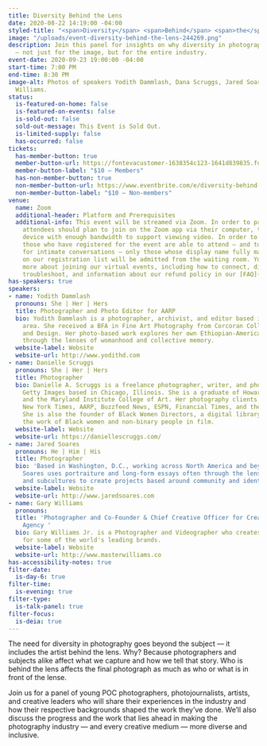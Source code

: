 ```yaml
---
title: Diversity Behind the Lens
date: 2020-08-22 14:19:00 -04:00
styled-title: "<span>Diversity</span> <span>Behind</span> <span>the</span> <span>Lens</span>"
image: "/uploads/event-diversity-behind-the-lens-244269.png"
description: Join this panel for insights on why diversity in photography matters
  — not just for the image, but for the entire industry.
event-date: 2020-09-23 19:00:00 -04:00
start-time: 7:00 PM
end-time: 8:30 PM
image-alt: Photos of speakers Yodith Dammlash, Dana Scruggs, Jared Soares, and Gary
  Williams.
status:
  is-featured-on-home: false
  is-featured-on-events: false
  is-sold-out: false
  sold-out-message: This Event is Sold Out.
  is-limited-supply: false
  has-occurred: false
tickets:
  has-member-button: true
  member-button-url: https://fontevacustomer-1638354c123-1641d839835.force.com/services/oauth2/authorize?client_id=3MVG9nthuDc9owbcOq7_07W.HriOQQPWTbMkrpOla.ajDQlTHf4_uby_mhwylcX.mJBU2O2SppTiZMS0J_HJd&response_type=code&redirect_uri=https://ikit.aiga.org/ikit_national_util/ikit-national-util-sso-redirect/&state=https%3A%2F%2Fdc.aiga.org%2Fevent%2Fdiversity-behind-the-lens%2F%3Fredirect_source%3Deventbrite_register
  member-button-label: "$10 — Members"
  has-non-member-button: true
  non-member-button-url: https://www.eventbrite.com/e/diversity-behind-the-lens-tickets-117848083791
  non-member-button-label: "$10 — Non-members"
venue:
  name: Zoom
  additional-header: Platform and Prerequisites
  additional-info: This event will be streamed via Zoom. In order to participate fully,
    attendees should plan to join on the Zoom app via their computer, tablet, or mobile
    device with enough bandwidth to support viewing video. In order to ensure only
    those who have registered for the event are able to attend — and to create space
    for intimate conversations — only those whose display name fully matches the name
    on our registration list will be admitted from the waiting room. You can find
    more about joining our virtual events, including how to connect, directions to
    troubleshoot, and information about our refund policy in our [FAQ](/faqs).
has-speakers: true
speakers:
- name: Yodith Dammlash
  pronouns: She | Her | Hers
  title: Photographer and Photo Editor for AARP
  bio: Yodith Dammlash is a photographer, archivist, and editor based in the DC Metropolitan
    area. She received a BFA in Fine Art Photography from Corcoran College of Art
    and Design. Her photo-based work explores her own Ethiopian-American ancestry
    through the lenses of womanhood and collective memory.
  website-label: Website
  website-url: http://www.yodithd.com
- name: Danielle Scruggs
  pronouns: She | Her | Hers
  title: Photographer
  bio: Danielle A. Scruggs is a freelance photographer, writer, and photo editor for
    Getty Images based in Chicago, Illinois. She is a graduate of Howard University
    and the Maryland Institute College of Art. Her photography clients include the
    New York Times, AARP, Buzzfeed News, ESPN, Financial Times, and the New Republic.
    She is also the founder of Black Women Directors, a digital library highlighting
    the work of Black women and non-binary people in film.
  website-label: Website
  website-url: https://daniellescruggs.com/
- name: Jared Soares
  pronouns: He | Him | His
  title: Photographer
  bio: 'Based in Washington, D.C., working across North America and beyond. Jared
    Soares uses portraiture and long-form essays often through the lens of sports
    and subcultures to create projects based around community and identity. '
  website-label: Website
  website-url: http://www.jaredsoares.com
- name: Gary Williams
  pronouns: 
  title: 'Photographer and Co-Founder & Chief Creative Officer for Creative Theory
    Agency '
  bio: Gary Williams Jr. is a Photographer and Videographer who creates digital content
    for some of the world's leading brands.
  website-label: Website
  website-url: http://www.masterwilliams.co
has-accessibility-notes: true
filter-date:
  is-day-6: true
filter-time:
  is-evening: true
filter-type:
  is-talk-panel: true
filter-focus:
  is-deia: true
---
```


The need for diversity in photography goes beyond the subject — it includes the artist behind the lens. Why? Because photographers and subjects alike affect what we capture and how we tell that story. Who is behind the lens affects the final photograph as much as who or what is in front of the lense.

Join us for a panel of young POC photographers, photojournalists, artists, and creative leaders who will share their experiences in the industry and how their respective backgrounds shaped the work they’ve done. We’ll also discuss the progress and the work that lies ahead in making the photography industry — and every creative medium — more diverse and inclusive.
